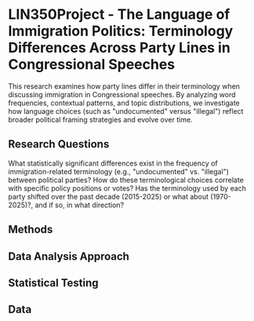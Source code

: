 # LIN350Project - The Language of Immigration Politics: Terminology Differences Across Party Lines in Congressional Speeches

This research examines how party lines differ in their terminology when discussing immigration in Congressional speeches. By analyzing word frequencies, contextual patterns, and topic distributions, we investigate how language choices (such as "undocumented" versus "illegal") reflect broader political framing strategies and evolve over time.

## Research Questions

What statistically significant differences exist in the frequency of immigration-related terminology (e.g., "undocumented" vs. "illegal") between political parties?
How do these terminological choices correlate with specific policy positions or votes?
Has the terminology used by each party shifted over the past decade (2015-2025) or what about (1970-2025)?, and if so, in what direction?

## Methods

## Data Analysis Approach

## Statistical Testing

## Data
